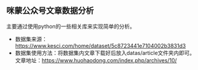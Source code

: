## 咪蒙公众号文章数据分析
主要通过使用python的一些相关库来实现简单的分析。  
- 数据集来源：https://www.kesci.com/home/dataset/5c8723441e7104002b3831d3
- 数据集使用方法：将数据集内文章下载好后放入datas/article文件夹内即可。  
文章地址：https://www.huohaodong.com/index.php/archives/10/
